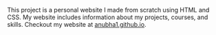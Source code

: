 This project is a personal website I made from scratch using HTML and CSS. 
My website includes information about my projects, courses, and skills. 
Checkout my website at 
[anubha1.github.io](https://anubha1.github.io/). 

